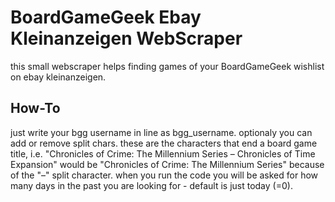 # BoardGameGeek Ebay Kleinanzeigen WebScraper
this small webscraper helps finding games of your BoardGameGeek wishlist on ebay kleinanzeigen.

## How-To
just write your bgg username in line as bgg_username. optionaly you can add or remove split chars. these are the characters that end a board game title, i.e. "Chronicles of Crime: The Millennium Series – Chronicles of Time Expansion" would be "Chronicles of Crime: The Millennium Series" because of the "–" split character.
when you run the code you will be asked for how many days in the past you are looking for - default is just today (=0).
